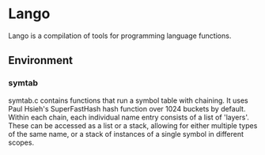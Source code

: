 # Lango

Lango is a compilation of tools for programming language functions.

## Environment
### symtab
symtab.c contains functions that run a symbol table with chaining.
It uses Paul Hsieh's SuperFastHash hash function over 1024 buckets by default.
Within each chain, each individual name entry consists of a list
of 'layers'. These can be accessed as a list or a stack, allowing for either multiple types of the same name, or a stack of instances of a single symbol in different scopes.